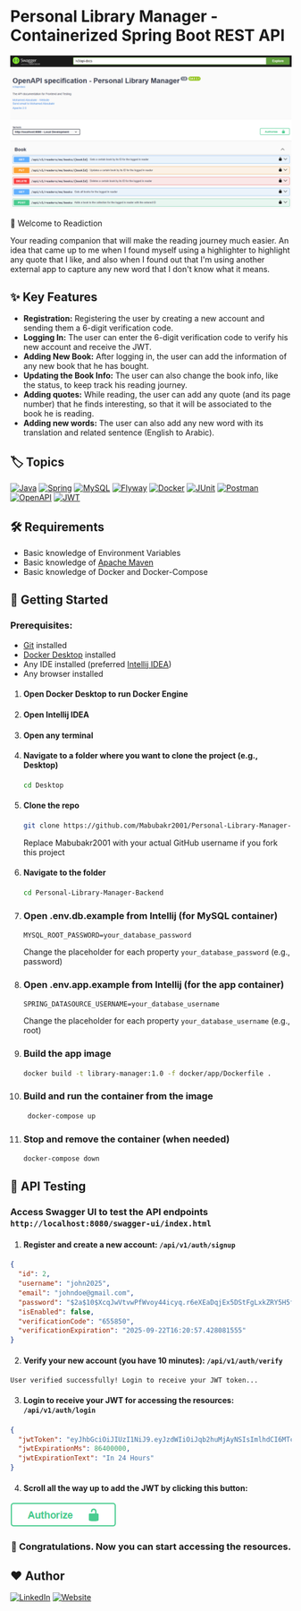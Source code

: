 # Personal Library Manager - Containerized Spring Boot REST API

![Swagger UI](./src/main/resources/static/images/personal-library-manager.png)

👋 Welcome to Readiction

Your reading companion that will make the reading journey much easier. An idea that came up to me when I found myself using a highlighter to highlight any quote
that I like, and also when I found out that I'm using another external app to capture any new word that I don't know what it means.

## ✨ Key Features

- **Registration:** Registering the user by creating a new account and sending them a 6-digit verification code.
- **Logging In:** The user can enter the 6-digit verification code to verify his new account and receive the JWT.
- **Adding New Book:** After logging in, the user can add the information of any new book that he has bought.
- **Updating the Book Info:** The user can also change the book info, like the status, to keep track his reading journey.
- **Adding quotes:** While reading, the user can add any quote (and its page number) that he finds interesting, so that it will be associated to the book he is
  reading.
- **Adding new words:** The user can also add any new word with its translation and related sentence (English to Arabic).

## 🏷️ Topics

[![Java](https://img.shields.io/badge/Java-%23EA8C10.svg?style=flat-square&logo=openjdk&logoColor=white)](https://www.java.com/en/)
[![Spring](https://img.shields.io/badge/Spring-%236DB33F.svg?style=flat-square&logo=spring&logoColor=white)](https://spring.io/)
[![MySQL](https://img.shields.io/badge/MySQL-%233E6E93.svg?style=flat-square&logo=mysql&logoColor=white)](https://www.mysql.com/)
[![Flyway](https://img.shields.io/badge/Flyway-%23CC0200.svg?style=flat-square&logo=flyway&logoColor=white)](https://www.red-gate.com/products/flyway/community/)
[![Docker](https://img.shields.io/badge/Docker-%230D4DF2.svg?style=flat-square&logo=docker&logoColor=white)](https://www.docker.com/)
[![JUnit](https://img.shields.io/badge/JUnit_5-%23D54E48.svg?style=flat-square&logo=junit5&logoColor=white)](https://junit.org/)
[![Postman](https://img.shields.io/badge/Postman-%23FF6C37.svg?style=flat-square&logo=postman&logoColor=white)](https://www.postman.com/)
[![OpenAPI](https://img.shields.io/badge/OpenAPI-%236BA539.svg?style=flat-square&logo=openapiinitiative&logoColor=white)](https://www.openapis.org/)
[![JWT](https://img.shields.io/badge/JWT-%23FA015B.svg?style=flat-square&logo=jsonwebtokens&logoColor=white)](https://www.jwt.io/introduction#what-is-json-web-token)

## 🛠️ Requirements

- Basic knowledge of Environment Variables
- Basic knowledge of [Apache Maven](https://maven.apache.org/)
- Basic knowledge of Docker and Docker-Compose

## 🚀 Getting Started

### Prerequisites:

- [Git](https://git-scm.com/) installed
- [Docker Desktop](https://docs.docker.com/get-started/get-docker/) installed
- Any IDE installed (preferred [Intellij IDEA](https://www.jetbrains.com/idea/))
- Any browser installed

1. #### Open Docker Desktop to run Docker Engine
2. #### Open Intellij IDEA
3. #### Open any terminal

4. #### Navigate to a folder where you want to clone the project (e.g., Desktop)

    ```bash
    cd Desktop
    ```

5. #### Clone the repo

    ```bash
    git clone https://github.com/Mabubakr2001/Personal-Library-Manager-Backend.git
    ```
   Replace Mabubakr2001 with your actual GitHub username if you fork this project

6. #### Navigate to the folder

    ```bash
    cd Personal-Library-Manager-Backend
    ```

7. ### Open .env.db.example from Intellij (for MySQL container)

   ```
   MYSQL_ROOT_PASSWORD=your_database_password
   ```
   Change the placeholder for each property ```your_database_password``` (e.g., password)

8. ### Open .env.app.example from Intellij (for the app container)

   ```
   SPRING_DATASOURCE_USERNAME=your_database_username
   ```
   Change the placeholder for each property ```your_database_username``` (e.g., root)

9. ### Build the app image

   ```bash
   docker build -t library-manager:1.0 -f docker/app/Dockerfile .
   ```

10. ### Build and run the container from the image

      ```bash
       docker-compose up
      ```

11. ### Stop and remove the container (when needed)
      ```bash
      docker-compose down
      ```

## 🎯 API Testing

### Access Swagger UI to test the API endpoints ```http://localhost:8080/swagger-ui/index.html```

1. #### Register and create a new account: ```/api/v1/auth/signup```

```json
{
  "id": 2,
  "username": "john2025",
  "email": "johndoe@gmail.com",
  "password": "$2a$10$XcqJwVtvwPfWvoy44icyq.r6eXEaDqjEx5DStFgLxkZRY5H5fP4yW",
  "isEnabled": false,
  "verificationCode": "655850",
  "verificationExpiration": "2025-09-22T16:20:57.428081555"
}
```

2. #### Verify your new account (you have 10 minutes): ```/api/v1/auth/verify```

```
User verified successfully! Login to receive your JWT token...
```

3. #### Login to receive your JWT for accessing the resources: ```/api/v1/auth/login```

```json
{
  "jwtToken": "eyJhbGciOiJIUzI1NiJ9.eyJzdWIiOiJqb2huMjAyNSIsImlhdCI6MTc1ODU1Nzc0OCwiZXhwIjoxNzU4NjQ0MTQ4fQ.7v0hvrldP_CnpECn3D1lACztvwn3OhgZR1jA9_ZRN94",
  "jwtExpirationMs": 86400000,
  "jwtExpirationText": "In 24 Hours"
}
```

4. #### Scroll all the way up to add the JWT by clicking this button:

<div>
  <img src="./src/main/resources/static/images/jwt.png" alt="Authorize button">
</div>

<div align="center">
  <h3>🎉 Congratulations. Now you can start accessing the resources.</h3>
</div>

## ❤️ Author

[![LinkedIn](https://img.shields.io/badge/LinkedIn-%230077B5.svg?style=flat-square)](https://www.linkedin.com/in/moaboubakr2001/)
[![Website](https://img.shields.io/badge/Website-%23263538.svg?style=flat-square)](https://bakr-portfolio.web.app/)